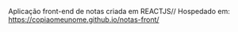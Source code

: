 Aplicação front-end de notas criada em REACTJS// Hospedado em: https://copiaomeunome.github.io/notas-front/
